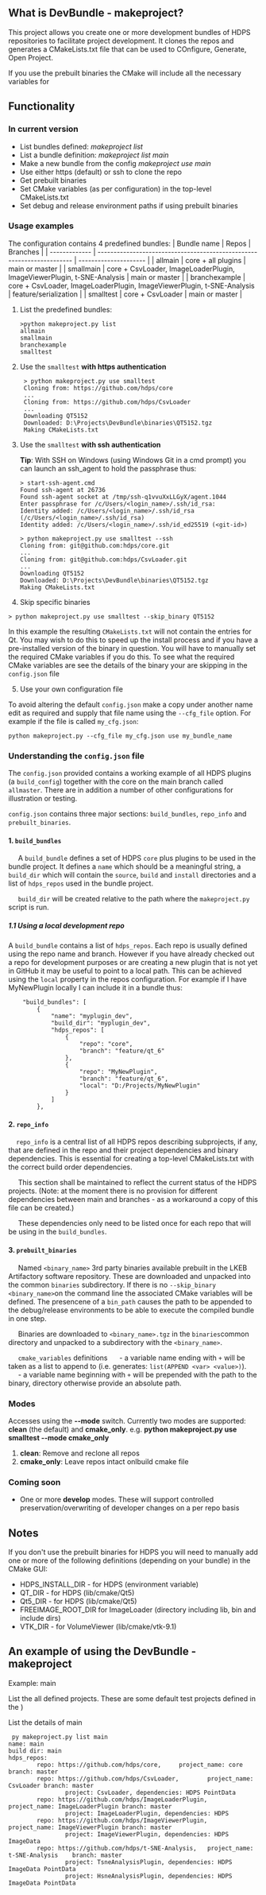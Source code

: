 ## What is DevBundle - makeproject?

This project allows you create one or more development bundles of HDPS 
repositories to facilitate project development. It clones the repos and 
generates a CMakeLists.txt file that can be used to COnfigure, Generate, Open Project.

If you use the prebuilt binaries the CMake will include all the necessary variables for


## Functionality 

### In current version

* List bundles defined: *makeproject list*
* List a bundle definition: *makeproject list main*
* Make a new bundle from the config *makeproject use main*
* Use either https (default) or ssh to clone the repo 
* Get prebuilt binaries
* Set CMake variables (as per configuration) in the top-level CMakeLists.txt
* Set debug and release environment paths if using prebuilt binaries


### Usage examples

The configuration contains 4 predefined bundles: 
| Bundle name   | Repos                                                                  | Branches              |
| ------------- | ---------------------------------------------------------------------- | --------------------- |
| allmain       | core + all plugins                                                     | main or master        |
| smallmain     | core + CsvLoader, ImageLoaderPlugin, ImageViewerPlugin, t-SNE-Analysis | main or master        |
| branchexample | core + CsvLoader, ImageLoaderPlugin, ImageViewerPlugin, t-SNE-Analysis | feature/serialization |
| smalltest     | core + CsvLoader                                                       | main or master        |

1) List the predefined bundles: 
   ```
   >python makeproject.py list
   allmain
   smallmain
   branchexample
   smalltest
   ```

2) Use the `smalltest` **with https authentication**
   ```
    > python makeproject.py use smalltest
    Cloning from: https://github.com/hdps/core
    ...
    Cloning from: https://github.com/hdps/CsvLoader
    ...
    Downloading QT5152
    Downloaded: D:\Projects\DevBundle\binaries\QT5152.tgz
    Making CMakeLists.txt
    ```

3) Use the `smalltest` **with ssh authentication**

   **Tip**: With SSH on Windows (using Windows Git in a cmd prompt) you can launch an ssh_agent to hold the passphrase thus: 
   ```
   > start-ssh-agent.cmd
   Found ssh-agent at 26736
   Found ssh-agent socket at /tmp/ssh-q1vvuXxLLGyX/agent.1044
   Enter passphrase for /c/Users/<login_name>/.ssh/id_rsa:
   Identity added: /c/Users/<login_name>/.ssh/id_rsa (/c/Users/<login_name>/.ssh/id_rsa)
   Identity added: /c/Users/<login_name>/.ssh/id_ed25519 (<git-id>)
   ```

   ```
   > python makeproject.py use smalltest --ssh
   Cloning from: git@github.com:hdps/core.git
   ...
   Cloning from: git@github.com:hdps/CsvLoader.git
   ...
   Downloading QT5152
   Downloaded: D:\Projects\DevBundle\binaries\QT5152.tgz
   Making CMakeLists.txt
   ```

4) Skip specific binaries 

```
> python makeproject.py use smalltest --skip_binary QT5152
```

In this example the resulting `CMakeLists.txt` will not contain the entries for Qt. You may wish to do this to speed up the install process and if you have a pre-installed version of the binary in question. You will have to manually set the required CMake variables if you do this. To see what the required CMake variables are see the details of the binary your are skipping in the `config.json` file

5) Use your own configuration file

To avoid altering the default `config.json` make a copy under another name edit as required  and supply that file name using the `--cfg_file` option. For example if the file is called `my_cfg.json`:

```
python makeproject.py --cfg_file my_cfg.json use my_bundle_name
```


### Understanding the `config.json` file

The `config.json` provided contains a working example of all HDPS plugins (a `build_config`) together with the core on the main branch called `allmaster`. There are in addition a number of other configurations for illustration or testing.

`config.json` contains three major sections: `build_bundles`, `repo_info` and `prebuilt_binaries`. 


#### 1.  `build_bundles`

&nbsp;&nbsp;&nbsp;&nbsp; A `build_bundle` defines a set of HDPS `core` plus plugins to be used in the bundle project. It defines a `name` which should be a meaningful string, a `build_dir` which will contain the `source`, `build` and `install` 
directories and a list of `hdps_repos` used in the bundle project.

&nbsp;&nbsp;&nbsp;&nbsp; `build_dir` will be created relative to the path where the `makeproject.py` script is run.

##### 1.1 Using a local development repo

A `build_bundle` contains a list of `hdps_repos`. Each repo is usually defined using the repo name and branch. However if you have already checked out a repo for development purposes or are creating a new plugin that is not yet in GitHub it may be useful to point to a local path. This can be achieved using the `local` property in the repos configuration. For example if I have MyNewPlugin locally I can include it in a bundle thus: 

```
	"build_bundles": [
		{
			"name": "myplugin_dev",
			"build_dir": "myplugin_dev",
			"hdps_repos": [
				{
					"repo": "core",
					"branch": "feature/qt_6"
				},
				{
					"repo": "MyNewPlugin",
					"branch": "feature/qt_6",
					"local": "D:/Projects/MyNewPlugin"
				}
			]
		},
```


#### 2. `repo_info`

&nbsp;&nbsp;&nbsp;&nbsp;`repo_info` is a central list of all HDPS repos describing subprojects, if any, that are defined in the repo and their project dependencies and binary dependencies. This is essential for creating a top-level CMakeLists.txt with the correct build order dependencies.

&nbsp;&nbsp;&nbsp;&nbsp; This section shall be maintained to reflect the current status of the HDPS projects. (Note: at the moment there is no provision for different dependencies between main and branches - as a workaround a copy of this file can be created.)

&nbsp;&nbsp;&nbsp;&nbsp; These dependencies only need to be listed once for each repo that will be using in the `build_bundles`.

#### 3. `prebuilt_binaries`

&nbsp;&nbsp;&nbsp;&nbsp; Named `<binary_name>` 3rd party binaries available prebuilt in the LKEB Artifactory software repository. These are downloaded and unpacked into the common `binaries` subdirectory. If there is no `--skip_binary <binary_name>`on the command line the associated CMake variables will be defined. The presencene of a `bin_path` causes the path to be appended to the debug/release environments to be able to execute the compiled bundle in one step.

&nbsp;&nbsp;&nbsp;&nbsp; Binaries are downloaded to `<binary_name>.tgz` in the `binaries`common directory and unpacked to a subdirectory with the `<binary_name>`.

&nbsp;&nbsp;&nbsp;&nbsp; `cmake_variables` definitions 
&nbsp;&nbsp;&nbsp;&nbsp; - a variable name ending with `+` will be taken as a list to append to (i.e. generates: `list(APPEND <var> <value>)`).</br>
&nbsp;&nbsp;&nbsp;&nbsp; - a variable name beginning with `+` will be prepended with the path to the binary, directory otherwise provide an absolute path.
### Modes

Accesses using the **--mode** switch. Currently two modes are supported: **clean** (the default) and **cmake_only**. e.g. **python makeproject.py use smalltest --mode cmake_only**

1. **clean**: Remove and reclone all repos
2. **cmake_only**: Leave repos intact onlbuild cmake file 
### Coming soon
* One or more **develop** modes. These will support controlled preservation/overwriting of developer changes on a per repo basis

## Notes

If you don't use the prebuilt binaries for HDPS you will need to manually add one or more of the following definitions (depending on your bundle) in the CMake GUI:

* HDPS_INSTALL_DIR - for HDPS (environment variable)
* QT_DIR - for HDPS (lib/cmake/Qt5)
* Qt5_DIR - for HDPS (lib/cmake/Qt5)
* FREEIMAGE_ROOT_DIR for ImageLoader (directory including lib, bin and include dirs)
* VTK_DIR - for VolumeViewer (lib/cmake/vtk-9.1)
## An example of using the DevBundle - makeproject

Example: main

List the all defined projects. These are some default test projects defined in the )

List the details of main

```shell
 py makeproject.py list main
name: main
build dir: main
hdps_repos:
        repo: https://github.com/hdps/core,     project_name: core      branch: master
        repo: https://github.com/hdps/CsvLoader,        project_name: CsvLoader branch: master
                project: CsvLoader, dependencies: HDPS PointData
        repo: https://github.com/hdps/ImageLoaderPlugin,        project_name: ImageLoaderPlugin branch: master
                project: ImageLoaderPlugin, dependencies: HDPS
        repo: https://github.com/hdps/ImageViewerPlugin,        project_name: ImageViewerPlugin branch: master
                project: ImageViewerPlugin, dependencies: HDPS ImageData
        repo: https://github.com/hdps/t-SNE-Analysis,   project_name: t-SNE-Analysis    branch: master
                project: TsneAnalysisPlugin, dependencies: HDPS ImageData PointData
                project: HsneAnalysisPlugin, dependencies: HDPS ImageData PointData
```






